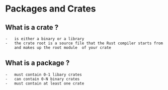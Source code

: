 Packages and Crates
===================================================
What is a crate ?
-----------------------
	-	is either a binary or a library
	-	the crate root is a source file that the Rust compiler starts from
		and makes up the root module  of your crate

What is a package ?
----------------------
	-	must contain 0-1 libary crates
	-	can contain 0-N binary crates
	- 	must contain at least one crate 
	



